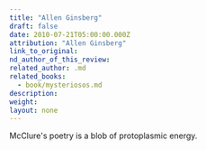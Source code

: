 ```yaml
---
title: "Allen Ginsberg"
draft: false
date: 2010-07-21T05:00:00.000Z
attribution: "Allen Ginsberg"
link_to_original:
nd_author_of_this_review:
related_author: .md
related_books:
  - book/mysteriosos.md
description:
weight:
layout: none
---
```

McClure's poetry is a blob of protoplasmic energy.

